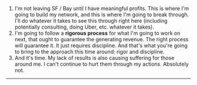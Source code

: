 1. I'm not leaving SF / Bay until I have meaningful profits. This is where I'm going to build my network, and this is where I'm going to break through. I'll do whatever it takes to see this through right here (including potentially consulting, doing Uber, etc. whatever it takes).
2. I'm going to follow a **rigorous process** for what I'm going to work on next, that ought to guarantee the generating revenue. The right process will guarantee it. It just requires discipline. And that's what you're going to bring to the approach this time around: rigor and discipline.
3. And it's time. My lack of results is also causing suffering for those around me. I can't continue to hurt them through my actions. Absolutely not.
----

